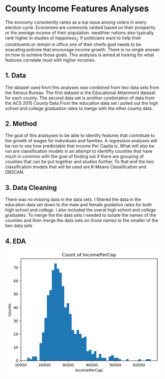 # County Income Features Analyses

The economy consistently ranks as a top issue among voters in every election cycle. Economies are commonly ranked based on their prosperity or the average income of their population. wealthier nations also typically rank higher in studies of happiness<sub>[1](https://pubs.aeaweb.org/doi/pdfplus/10.1257/jep.22.2.53)</sub>. If politicians want to help their constituents or remain in office one of their cheifs goal needs to be enacating policies that encourage income growth. There is no single answer on how to achieve those goals. This analyses is aimed at looking for what features correlate most with higher incomes.

## 1. Data
The dataset used from this analyses was combined from two data sets from the Sensus Bureau. The first dataset is the Educational Attainment dataset for each county. The second data set is another combination of data from the ACS 2015 County Data.From the education data set i pulled out the high school and college graduation rates to merge with the other county data.

## 2. Method
The goal of this analsyses to be able to identify features that contribute to the growth of wages for individuals and families. A regression analyses will be run to see how predictable that income Per Capita is. What will also be run are classification models in an attempt to identifty counties that have much in common with the goal of finding out if there are grouping of counties that can be put together and studies further. To that end the two classification models that will be used are K-Means Classification and DBSCAN.

## 3. Data Cleaning
There was no missing data in the data sets. I filtered the data in the education data set down to the male and female gradation rates for both high school and college. I also included the overal high school and college graduates. To merge the the data sets I needed to isolate the names of the counties and then merge the data sets on those names to the smaller of the two data sets

## 4. EDA
![](https://github.com/Crit-Data-Science/Springboard/blob/main/Data%20Science%20Capstone%202%20Project/Data/Plots/IncomePerCap_Counts.png)





